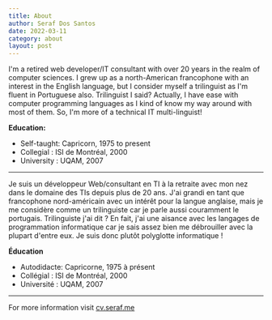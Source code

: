```yaml
---
title: About
author: Seraf Dos Santos
date: 2022-03-11
category: about
layout: post
---
```


I'm a retired web developer/IT consultant with over 20 years in the realm of computer sciences. I grew up as a north-American francophone with an interest in the English language, but I consider myself a trilinguist as I'm fluent in Portuguese also. Trilinguist I said? Actually, I have ease with computer programming languages as I kind of know my way around with most of them. So, I'm more of a technical IT multi-linguist!

**Education:**

* Self-taught: Capricorn, 1975 to present
* Collegial : ISI de Montréal, 2000
* University : UQAM, 2007

---

Je suis un développeur Web/consultant en TI à la retraite avec mon nez dans le domaine des TIs depuis plus de 20 ans. J'ai grandi en tant que francophone nord-américain avec un intérêt pour la langue anglaise, mais je me considère comme un trilinguiste car je parle aussi couramment le portugais. Trilinguiste j'ai dit ? En fait, j'ai une aisance avec les langages de programmation informatique car je sais assez bien me débrouiller avec la plupart d'entre eux. Je suis donc plutôt polyglotte informatique !

**Éducation**

* Autodidacte: Capricorne, 1975 à présent
* Collégial : ISI de Montréal, 2000
* Université : UQAM, 2007

---

For more information visit [cv.seraf.me](https://cv.seraf.me)